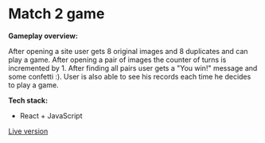 # Match 2 game

**Gameplay overview:**

After opening a site user gets 8 original images and 8 duplicates and can play a game.
After opening a pair of images the counter of turns is incremented by 1.
After finding all pairs user gets a "You win!" message and some confetti :).
User is also able to see his records each time he decides to play a game.

**Tech stack:**

* React + JavaScript

[Live version](https://match2.netlify.app/)